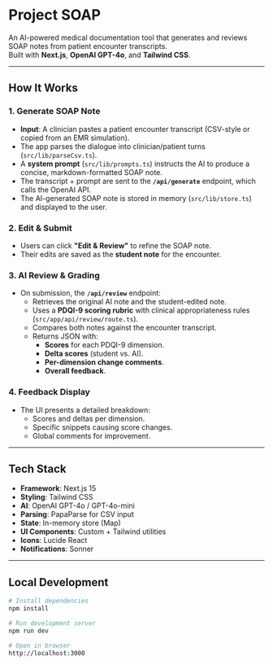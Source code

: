 # Project SOAP

An AI-powered medical documentation tool that generates and reviews SOAP notes from patient encounter transcripts.  
Built with **Next.js**, **OpenAI GPT-4o**, and **Tailwind CSS**.

---

## How It Works

### 1. Generate SOAP Note
- **Input**: A clinician pastes a patient encounter transcript (CSV-style or copied from an EMR simulation).
- The app parses the dialogue into clinician/patient turns (`src/lib/parseCsv.ts`).
- A **system prompt** (`src/lib/prompts.ts`) instructs the AI to produce a concise, markdown-formatted SOAP note.
- The transcript + prompt are sent to the **`/api/generate`** endpoint, which calls the OpenAI API.
- The AI-generated SOAP note is stored in memory (`src/lib/store.ts`) and displayed to the user.

### 2. Edit & Submit
- Users can click **"Edit & Review"** to refine the SOAP note.
- Their edits are saved as the **student note** for the encounter.

### 3. AI Review & Grading
- On submission, the **`/api/review`** endpoint:
  - Retrieves the original AI note and the student-edited note.
  - Uses a **PDQI-9 scoring rubric** with clinical appropriateness rules (`src/app/api/review/route.ts`).
  - Compares both notes against the encounter transcript.
  - Returns JSON with:
    - **Scores** for each PDQI-9 dimension.
    - **Delta scores** (student vs. AI).
    - **Per-dimension change comments**.
    - **Overall feedback**.

### 4. Feedback Display
- The UI presents a detailed breakdown:
  - Scores and deltas per dimension.
  - Specific snippets causing score changes.
  - Global comments for improvement.

---

## Tech Stack

- **Framework**: Next.js 15
- **Styling**: Tailwind CSS
- **AI**: OpenAI GPT-4o / GPT-4o-mini
- **Parsing**: PapaParse for CSV input
- **State**: In-memory store (Map)
- **UI Components**: Custom + Tailwind utilities
- **Icons**: Lucide React
- **Notifications**: Sonner

---

## Local Development

```bash
# Install dependencies
npm install

# Run development server
npm run dev

# Open in browser
http://localhost:3000
